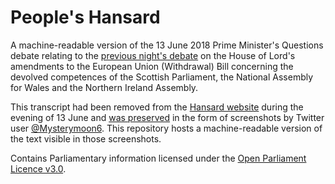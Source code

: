 People's Hansard
========

A machine-readable version of the 13 June 2018 Prime Minister's Questions debate relating to the [previous night's debate](https://bit.ly/2JKjh4n) on the House of Lord's amendments to the European Union (Withdrawal) Bill concerning the devolved competences of the Scottish Parliament, the National Assembly for Wales and the Northern Ireland Assembly.

This transcript had been removed from the [Hansard website](https://hansard.parliament.uk) during the evening of 13 June and [was  preserved](https://twitter.com/Mysterymoon6/status/1006946069220151296) in the form of screenshots by Twitter user [@Mysterymoon6](https://twitter.com/Mysterymoon6). This repository hosts a machine-readable version of the text visible in those screenshots.

Contains Parliamentary information licensed under the [Open Parliament Licence v3.0](https://www.parliament.uk/site-information/copyright-parliament/open-parliament-licence/).
